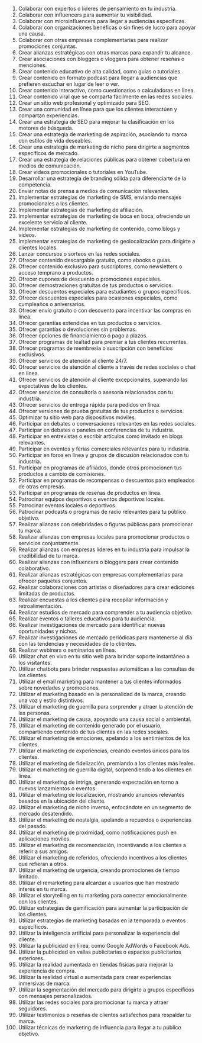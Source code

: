 01. Colaborar con expertos o líderes de pensamiento en tu industria.
02. Colaborar con influencers para aumentar tu visibilidad.
03. Colaborar con microinfluencers para llegar a audiencias específicas.
04. Colaborar con organizaciones benéficas o sin fines de lucro para apoyar una causa.
05. Colaborar con otras empresas complementarias para realizar promociones conjuntas.
06. Crear alianzas estratégicas con otras marcas para expandir tu alcance.
07. Crear asociaciones con bloggers o vloggers para obtener reseñas o menciones.
08. Crear contenido educativo de alta calidad, como guías o tutoriales.
09. Crear contenido en formato podcast para llegar a audiencias que prefieren escuchar en lugar de leer o ver.
10. Crear contenido interactivo, como cuestionarios o calculadoras en línea.
11. Crear contenido viral que se comparta fácilmente en las redes sociales.
12. Crear un sitio web profesional y optimizado para SEO.
13. Crear una comunidad en línea para que los clientes interactúen y compartan experiencias.
14. Crear una estrategia de SEO para mejorar tu clasificación en los motores de búsqueda.
15. Crear una estrategia de marketing de aspiración, asociando tu marca con estilos de vida deseables.
16. Crear una estrategia de marketing de nicho para dirigirte a segmentos específicos de mercado.
17. Crear una estrategia de relaciones públicas para obtener cobertura en medios de comunicación.
18. Crear videos promocionales o tutoriales en YouTube.
19. Desarrollar una estrategia de branding sólida para diferenciarte de la competencia.
20. Enviar notas de prensa a medios de comunicación relevantes.
21. Implementar estrategias de marketing de SMS, enviando mensajes promocionales a los clientes.
22. Implementar estrategias de marketing de afiliación.
23. Implementar estrategias de marketing de boca en boca, ofreciendo un excelente servicio al cliente.
24. Implementar estrategias de marketing de contenido, como blogs y videos.
25. Implementar estrategias de marketing de geolocalización para dirigirte a clientes locales.
26. Lanzar concursos o sorteos en las redes sociales.
27. Ofrecer contenido descargable gratuito, como ebooks o guías.
28. Ofrecer contenido exclusivo para suscriptores, como newsletters o acceso temprano a productos.
29. Ofrecer cupones de descuento o promociones especiales.
30. Ofrecer demostraciones gratuitas de tus productos o servicios.
31. Ofrecer descuentos especiales para estudiantes o grupos específicos.
32. Ofrecer descuentos especiales para ocasiones especiales, como cumpleaños o aniversarios.
33. Ofrecer envío gratuito o con descuento para incentivar las compras en línea.
34. Ofrecer garantías extendidas en tus productos o servicios.
35. Ofrecer garantías o devoluciones sin problemas.
36. Ofrecer opciones de financiamiento o pago a plazos.
37. Ofrecer programas de lealtad para premiar a tus clientes recurrentes.
38. Ofrecer programas de membresía o suscripción con beneficios exclusivos.
39. Ofrecer servicios de atención al cliente 24/7.
40. Ofrecer servicios de atención al cliente a través de redes sociales o chat en línea.
41. Ofrecer servicios de atención al cliente excepcionales, superando las expectativas de los clientes.
42. Ofrecer servicios de consultoría o asesoría relacionados con tu industria.
43. Ofrecer servicios de entrega rápida para pedidos en línea.
44. Ofrecer versiones de prueba gratuitas de tus productos o servicios.
45. Optimizar tu sitio web para dispositivos móviles.
46. Participar en debates o conversaciones relevantes en las redes sociales.
47. Participar en debates o paneles en conferencias de tu industria.
48. Participar en entrevistas o escribir artículos como invitado en blogs relevantes.
49. Participar en eventos y ferias comerciales relevantes para tu industria.
50. Participar en foros en línea y grupos de discusión relacionados con tu industria.
51. Participar en programas de afiliados, donde otros promocionen tus productos a cambio de comisiones.
52. Participar en programas de recompensas o descuentos para empleados de otras empresas.
53. Participar en programas de reseñas de productos en línea.
54. Patrocinar equipos deportivos o eventos deportivos locales.
55. Patrocinar eventos locales o deportivos.
56. Patrocinar podcasts o programas de radio relevantes para tu público objetivo.
57. Realizar alianzas con celebridades o figuras públicas para promocionar tu marca.
58. Realizar alianzas con empresas locales para promocionar productos o servicios conjuntamente.
59. Realizar alianzas con empresas líderes en tu industria para impulsar la credibilidad de tu marca.
60. Realizar alianzas con influencers o bloggers para crear contenido colaborativo.
61. Realizar alianzas estratégicas con empresas complementarias para ofrecer paquetes conjuntos.
62. Realizar colaboraciones con artistas o diseñadores para crear ediciones limitadas de productos.
63. Realizar encuestas a los clientes para recopilar información y retroalimentación.
64. Realizar estudios de mercado para comprender a tu audiencia objetivo.
65. Realizar eventos o talleres educativos para tu audiencia.
66. Realizar investigaciones de mercado para identificar nuevas oportunidades y nichos.
67. Realizar investigaciones de mercado periódicas para mantenerse al día con las tendencias y necesidades de lo clientes.
68. Realizar webinars o seminarios en línea.
69. Utilizar chat en vivo en tu sitio web para brindar soporte instantáneo a los visitantes.
70. Utilizar chatbots para brindar respuestas automáticas a las consultas de los clientes.
71. Utilizar el email marketing para mantener a tus clientes informados sobre novedades y promociones.
72. Utilizar el marketing basado en la personalidad de la marca, creando una voz y estilo distintivos.
73. Utilizar el marketing de  guerrilla para sorprender y atraer la atención de las personas.
74. Utilizar el marketing de causa, apoyando una causa social o ambiental.
75. Utilizar el marketing de contenido generado por el usuario, compartiendo contenido de tus clientes en las redes sociales.
76. Utilizar el marketing de emociones, apelando a los sentimientos de los clientes.
77. Utilizar el marketing de experiencias, creando eventos únicos para los clientes.
78. Utilizar el marketing de fidelización, premiando a los clientes más leales.
79. Utilizar el marketing de guerrilla digital, sorprendiendo a los clientes en línea.
80. Utilizar el marketing de intriga, generando expectación en torno a nuevos lanzamientos o eventos.
81. Utilizar el marketing de localización, mostrando anuncios relevantes basados en la ubicación del cliente.
82. Utilizar el marketing de nicho inverso, enfocándote en un segmento de mercado desatendido.
83. Utilizar el marketing de nostalgia, apelando a recuerdos o experiencias del pasado.
84. Utilizar el marketing de proximidad, como notificaciones push en aplicaciones móviles.
85. Utilizar el marketing de recomendación, incentivando a los clientes a referir a sus amigos.
86. Utilizar el marketing de referidos, ofreciendo incentivos a los clientes que refieran a otros.
87. Utilizar el marketing de urgencia, creando promociones de tiempo limitado.
88. Utilizar el remarketing para alcanzar a usuarios que han mostrado interés en tu marca.
89. Utilizar el storytelling en tu marketing para conectar emocionalmente con los clientes.
90. Utilizar estrategias de gamificación para aumentar la participación de los clientes.
91. Utilizar estrategias de marketing basadas en la temporada o eventos específicos.
92. Utilizar la inteligencia artificial para personalizar la experiencia del cliente.
93. Utilizar la publicidad en línea, como Google AdWords o Facebook Ads.
94. Utilizar la publicidad en vallas publicitarias o espacios publicitarios exteriores.
95. Utilizar la realidad aumentada en tiendas físicas para mejorar la experiencia de compra.
96. Utilizar la realidad virtual o aumentada para crear experiencias inmersivas de marca.
97. Utilizar la segmentación del mercado para dirigirte a grupos específicos con mensajes personalizados.
98. Utilizar las redes sociales para promocionar tu marca y atraer seguidores.
99. Utilizar testimonios o reseñas de clientes satisfechos para respaldar tu marca.
100. Utilizar técnicas de marketing de influencia para llegar a tu público objetivo.